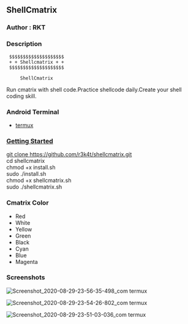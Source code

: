 <h2>ShellCmatrix</h2>

### Author : RKT ###

### Description ###

   
     $$$$$$$$$$$$$$$$$$$$
     + + Shellcmatrix + +
     $$$$$$$$$$$$$$$$$$$$

         ShellCmatrix

Run cmatrix with shell code.Practice shellcode daily.Create your shell coding skill.

### Android Terminal ###

<ul>
<li><a href="https://termux.com">termux</li>
</ul>

### Getting Started ###

git clone https://github.com/r3k4t/shellcmatrix.git
<br>
cd shellcmatrix
<br>
chmod +x install.sh
<br>
sudo ./install.sh
<br>
chmod +x shellcmatrix.sh
<br>
sudo ./shellcmatrix.sh


### Cmatrix Color ###

<ul>
<li>Red</li>
<li>White</li>
<li>Yellow</li>
<li>Green</li>
<li>Black</li>
<li>Cyan</li>
<li>Blue</li>
<li>Magenta</li>
</ul>

### Screenshots ###

![Screenshot_2020-08-29-23-56-35-498_com termux](https://user-images.githubusercontent.com/69615463/91643599-894f8b00-ea56-11ea-8524-68e0ad14b569.jpg)

![Screenshot_2020-08-29-23-54-26-802_com termux](https://user-images.githubusercontent.com/69615463/91643610-ad12d100-ea56-11ea-94a1-c9a1f6e9bd97.jpg)

![Screenshot_2020-08-29-23-51-03-036_com termux](https://user-images.githubusercontent.com/69615463/91643619-c61b8200-ea56-11ea-9f51-ca8831eaa7e2.jpg)

